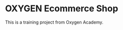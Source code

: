 # OXYGEN Ecommerce Shop
This is a training project from Oxygen Academy.                         
  
 
 

